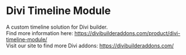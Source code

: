 # Divi Timeline Module <br>
A custom timeline solution for Divi builder. <br>
Find more information here: https://divibuilderaddons.com/product/divi-timeline-module/ <br>
Visit our site to find more Divi addons: https://divibuilderaddons.com/
